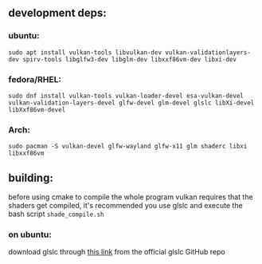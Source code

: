 ## development deps:

### ubuntu:
`sudo apt install vulkan-tools libvulkan-dev vulkan-validationlayers-dev spirv-tools libglfw3-dev libglm-dev libxxf86vm-dev libxi-dev`

### fedora/RHEL:
`sudo dnf install vulkan-tools vulkan-loader-devel esa-vulkan-devel vulkan-validation-layers-devel glfw-devel glm-devel glslc libXi-devel libXxf86vm-devel`

### Arch:
`sudo pacman -S vulkan-devel glfw-wayland glfw-x11 glm shaderc libxi libxxf86vm`

## building:
before using cmake to compile the whole program vulkan requires that the shaders get
compiled, it's recommended you use glslc and execute the bash script `shade_compile.sh`

### on ubuntu:
download glslc through [this link](https://github.com/google/shaderc#downloads) from the official
glslc GitHub repo